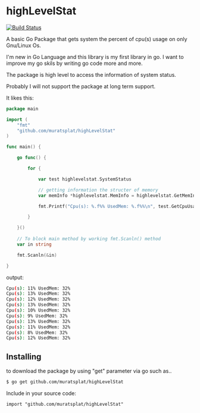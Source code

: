 highLevelStat
=============
[![Build Status](https://travis-ci.org/muratsplat/highLevelStat.svg)](https://travis-ci.org/muratsplat/highLevelStat)


A basic Go Package that gets system the percent of cpu(s) usage on only Gnu/Linux Os.

I'm new in Go Language and this library is my first library in go. I want to improve my go skils by writing go code more and more.

The package is high level to access  the information of system status. 

Probably I will not support the package at long term support.

It likes this:

```go
package main

import (
	"fmt"
	"github.com/muratsplat/highLevelStat"
)

func main() {

	go func() {

		for {

			var test highlevelstat.SystemStatus

			// getting information the structer of memory
			var memInfo *highlevelstat.MemInfo = highlevelstat.GetMemInfo()

			fmt.Printf("Cpu(s): %.f%% UsedMem: %.f%%\n", test.GetCpuUsage().CpuUsage, memInfo.GetUsedMemForHuman())

		}

	}()
	
	// To block main method by working fmt.Scanln() method
	var in string

	fmt.Scanln(&in)

}
```

output:
```sh
Cpu(s): 11% UsedMem: 32%
Cpu(s): 13% UsedMem: 32%
Cpu(s): 12% UsedMem: 32%
Cpu(s): 13% UsedMem: 32%
Cpu(s): 10% UsedMem: 32%
Cpu(s): 9% UsedMem: 32%
Cpu(s): 13% UsedMem: 32%
Cpu(s): 11% UsedMem: 32%
Cpu(s): 8% UsedMem: 32%
Cpu(s): 12% UsedMem: 32%
```
Installing
----------
 to download the package by using "get" parameter via go such as..
```sh
$ go get github.com/muratsplat/highLevelStat
```
Include in your source code:

    import "github.com/muratsplat/highLevelStat"


